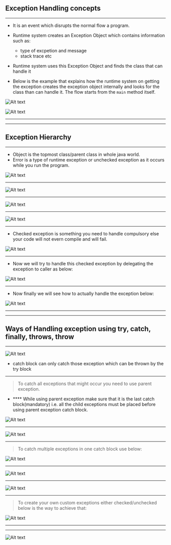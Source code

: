 ## Exception Handling concepts
------------------------------

- It is an event which disrupts the normal flow a program.
- Runtime system creates an Exception Object which contains information such as:
    - type of excpetion and message
    - stack trace etc
- Runtime system uses this Exception Object and finds the class that can handle it

- Below is the example that explains how the runtime system on getting the exception creates the exception object internally and looks for the class than can handle it. The flow starts from the `main` method itself.

![Alt text](image.png)

![Alt text](image-1.png)

----------------------
----------------------
## Exception Hierarchy
----------------------

- Object is the topmost class/parent class in whole java world.
- Error is a type of runtime exception or unchecked exception as it occurs while you run the program.


![Alt text](image-5.png)

------------------------

![Alt text](image-4.png)

------------------------

![Alt text](image-2.png)

------------------------

![Alt text](image-3.png)

------------------------

- Checked exception is something you need to handle compulsory else your code will not evern compile and will fail.

![Alt text](image-7.png)

------------------------

-  Now we will try to handle this checked exception by delegating the exception to caller as below:

![Alt text](image-6.png)

------------------------

- Now finally we will see how to actually handle the exception below:

![Alt text](image-8.png)

----------------------
----------------------
## Ways of Handling exception using try, catch, finally, throws, throw
----------------------------------------------------------------------

![Alt text](image-9.png)

- catch block can only catch those exception which can be thrown by the try block

-----------------------

> To catch all exceptions that might occur you need to use parent exception.

- **** While using parent exception make sure that it is the last catch block(mandatory) i.e. all the child exceptions must be placed before using parent exception catch block.

![Alt text](image-10.png)

------------------------

![Alt text](image-11.png)

------------------------

> To catch multiple exceptions in one catch block use below:

![Alt text](image-12.png)

-------------------------

![Alt text](image-13.png)

------------------------

![Alt text](image-14.png)

------------------------

> To create your own custom exceptions either checked/unchecked below is the way to achieve that:

![Alt text](image-15.png)

------------------------
------------------------

![Alt text](image-16.png)



